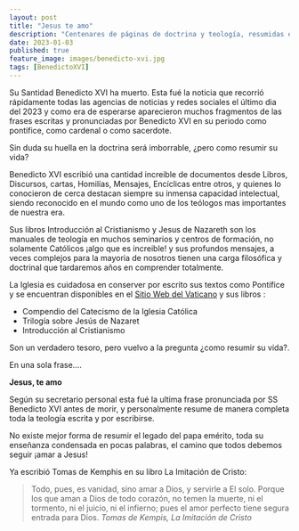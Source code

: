 ```yaml
---
layout: post
title: "Jesus te amo"
description: "Centenares de páginas de doctrina y teología, resumidas en una frase"
date: 2023-01-03
published: true
feature_image: images/benedicto-xvi.jpg
tags: [BenedictoXVI]
---
```


Su Santidad Benedicto XVI ha muerto. Esta fué la noticia que recorrió rápidamente todas las agencias de noticias y redes sociales el último dia del 2023 y como era de esperarse aparecieron muchos fragmentos de las frases escritas y pronunciadas por Benedicto XVI en su periodo como pontifice, como cardenal o como sacerdote.

Sin duda su huella en la doctrina será imborrable, ¿pero como resumir su vida?

<!--more-->

Benedicto XVI escribió una cantidad increible de documentos desde Libros, Discursos, cartas, Homilías, Mensajes, Encíclicas entre otros, y quienes lo conocieron de cerca destacan siempre su inmensa capacidad intelectual, siendo reconocido en el mundo como uno de los teólogos mas importantes de nuestra era.

Sus libros Introducción al Cristianismo y Jesus de Nazareth son los manuales de teología en muchos seminarios y centros de formación, no solamente Católicos ¡algo que es increible! y sus profundos mensajes, a veces complejos para la mayoria de nosotros tienen una carga filosófica y doctrinal que tardaremos años en comprender totalmente.

La Iglesia es cuidadosa en conserver por escrito sus textos como Pontífice y se encuentran disponibles en el [Sitio Web del Vaticano](https://www.vatican.va/content/benedict-xvi/es.html) y sus libros :

- Compendio del Catecismo de la Iglesia Católica
- Trilogía sobre Jesús de Nazaret
- Introducción al Cristianismo 

Son un verdadero tesoro, pero vuelvo a la pregunta ¿como resumir su vida?.

En una sola frase....

**Jesus, te amo**

Según su secretario personal esta fué la ultima frase pronunciada por SS Benedicto XVI antes de morir, y personalmente resume de manera completa toda la teología escrita y por escribirse.

No existe mejor forma de resumir el legado del papa emérito, toda su enseñanza condensada en pocas palabras, el camino que todos debemos seguir ¡amar a Jesus!

Ya escribió Tomas de Kemphis en su libro La Imitación de Cristo:

>Todo, pues, es vanidad, sino amar a Dios, y servirle a El solo. 
Porque los que aman a Dios de todo corazón, no temen la muerte, ni el tormento, ni el juicio, ni el infierno; pues el amor perfecto tiene segura entrada para Dios.
<cite>Tomas de Kempis, La Imitación de Cristo</cite>